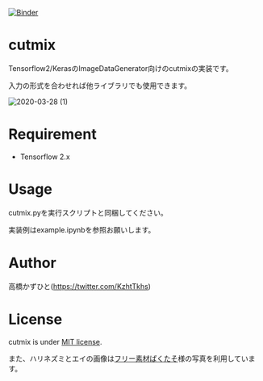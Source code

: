 [![Binder](https://mybinder.org/badge_logo.svg)](https://mybinder.org/v2/gh/Kazuhito00/cutmix/master?filepath=example.ipynb)

# cutmix
Tensorflow2/KerasのImageDataGenerator向けのcutmixの実装です。

入力の形式を合わせれば他ライブラリでも使用できます。

![2020-03-28 (1)](https://user-images.githubusercontent.com/37477845/77816365-93670980-7105-11ea-9f0b-1cfc5c1c1d3c.png)

# Requirement
 
* Tensorflow 2.x

# Usage
cutmix.pyを実行スクリプトと同梱してください。

実装例はexample.ipynbを参照お願いします。

# Author
高橋かずひと(https://twitter.com/KzhtTkhs)

# License

cutmix is under [MIT license](LICENSE).

また、ハリネズミとエイの画像は[フリー素材ぱくたそ](https://www.pakutaso.com)様の写真を利用しています。 
